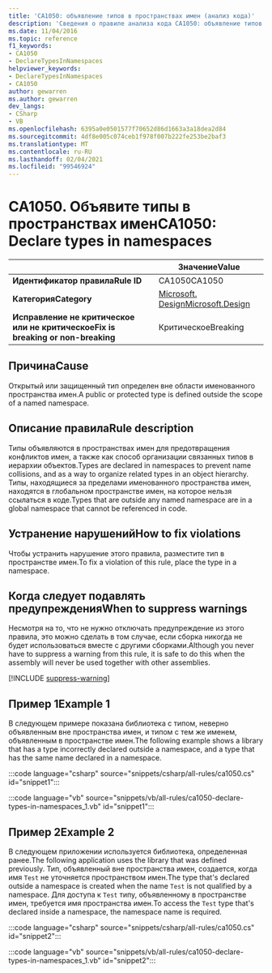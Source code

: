 ```yaml
---
title: 'CA1050: объявление типов в пространствах имен (анализ кода)'
description: 'Сведения о правиле анализа кода CA1050: объявление типов в пространствах имен'
ms.date: 11/04/2016
ms.topic: reference
f1_keywords:
- CA1050
- DeclareTypesInNamespaces
helpviewer_keywords:
- DeclareTypesInNamespaces
- CA1050
author: gewarren
ms.author: gewarren
dev_langs:
- CSharp
- VB
ms.openlocfilehash: 6395a0e0501577f70652d86d1663a3a18dea2d84
ms.sourcegitcommit: 4df8e005c074ceb1f978f007b222fe253be2baf3
ms.translationtype: MT
ms.contentlocale: ru-RU
ms.lasthandoff: 02/04/2021
ms.locfileid: "99546924"
---
```

# <a name="ca1050-declare-types-in-namespaces"></a><span data-ttu-id="50e67-103">CA1050. Объявите типы в пространствах имен</span><span class="sxs-lookup"><span data-stu-id="50e67-103">CA1050: Declare types in namespaces</span></span>

| | <span data-ttu-id="50e67-104">Значение</span><span class="sxs-lookup"><span data-stu-id="50e67-104">Value</span></span> |
|-|-|
| <span data-ttu-id="50e67-105">**Идентификатор правила**</span><span class="sxs-lookup"><span data-stu-id="50e67-105">**Rule ID**</span></span> |<span data-ttu-id="50e67-106">CA1050</span><span class="sxs-lookup"><span data-stu-id="50e67-106">CA1050</span></span>|
| <span data-ttu-id="50e67-107">**Категория**</span><span class="sxs-lookup"><span data-stu-id="50e67-107">**Category**</span></span> |[<span data-ttu-id="50e67-108">Microsoft. Design</span><span class="sxs-lookup"><span data-stu-id="50e67-108">Microsoft.Design</span></span>](design-warnings.md)|
| <span data-ttu-id="50e67-109">**Исправление не критическое или не критическое**</span><span class="sxs-lookup"><span data-stu-id="50e67-109">**Fix is breaking or non-breaking**</span></span> |<span data-ttu-id="50e67-110">Критическое</span><span class="sxs-lookup"><span data-stu-id="50e67-110">Breaking</span></span>|

## <a name="cause"></a><span data-ttu-id="50e67-111">Причина</span><span class="sxs-lookup"><span data-stu-id="50e67-111">Cause</span></span>

<span data-ttu-id="50e67-112">Открытый или защищенный тип определен вне области именованного пространства имен.</span><span class="sxs-lookup"><span data-stu-id="50e67-112">A public or protected type is defined outside the scope of a named namespace.</span></span>

## <a name="rule-description"></a><span data-ttu-id="50e67-113">Описание правила</span><span class="sxs-lookup"><span data-stu-id="50e67-113">Rule description</span></span>

<span data-ttu-id="50e67-114">Типы объявляются в пространствах имен для предотвращения конфликтов имен, а также как способ организации связанных типов в иерархии объектов.</span><span class="sxs-lookup"><span data-stu-id="50e67-114">Types are declared in namespaces to prevent name collisions, and as a way to organize related types in an object hierarchy.</span></span> <span data-ttu-id="50e67-115">Типы, находящиеся за пределами именованного пространства имен, находятся в глобальном пространстве имен, на которое нельзя ссылаться в коде.</span><span class="sxs-lookup"><span data-stu-id="50e67-115">Types that are outside any named namespace are in a global namespace that cannot be referenced in code.</span></span>

## <a name="how-to-fix-violations"></a><span data-ttu-id="50e67-116">Устранение нарушений</span><span class="sxs-lookup"><span data-stu-id="50e67-116">How to fix violations</span></span>

<span data-ttu-id="50e67-117">Чтобы устранить нарушение этого правила, разместите тип в пространстве имен.</span><span class="sxs-lookup"><span data-stu-id="50e67-117">To fix a violation of this rule, place the type in a namespace.</span></span>

## <a name="when-to-suppress-warnings"></a><span data-ttu-id="50e67-118">Когда следует подавлять предупреждения</span><span class="sxs-lookup"><span data-stu-id="50e67-118">When to suppress warnings</span></span>

<span data-ttu-id="50e67-119">Несмотря на то, что не нужно отключать предупреждение из этого правила, это можно сделать в том случае, если сборка никогда не будет использоваться вместе с другими сборками.</span><span class="sxs-lookup"><span data-stu-id="50e67-119">Although you never have to suppress a warning from this rule, it is safe to do this when the assembly will never be used together with other assemblies.</span></span>

[!INCLUDE [suppress-warning](../../../../includes/code-analysis/suppress-warning.md)]

## <a name="example-1"></a><span data-ttu-id="50e67-120">Пример 1</span><span class="sxs-lookup"><span data-stu-id="50e67-120">Example 1</span></span>

<span data-ttu-id="50e67-121">В следующем примере показана библиотека с типом, неверно объявленным вне пространства имен, и типом с тем же именем, объявленным в пространстве имен.</span><span class="sxs-lookup"><span data-stu-id="50e67-121">The following example shows a library that has a type incorrectly declared outside a namespace, and a type that has the same name declared in a namespace.</span></span>

:::code language="csharp" source="snippets/csharp/all-rules/ca1050.cs" id="snippet1":::

:::code language="vb" source="snippets/vb/all-rules/ca1050-declare-types-in-namespaces_1.vb" id="snippet1":::

## <a name="example-2"></a><span data-ttu-id="50e67-122">Пример 2</span><span class="sxs-lookup"><span data-stu-id="50e67-122">Example 2</span></span>

<span data-ttu-id="50e67-123">В следующем приложении используется библиотека, определенная ранее.</span><span class="sxs-lookup"><span data-stu-id="50e67-123">The following application uses the library that was defined previously.</span></span> <span data-ttu-id="50e67-124">Тип, объявленный вне пространства имен, создается, когда имя `Test` не уточняется пространством имен.</span><span class="sxs-lookup"><span data-stu-id="50e67-124">The type that's declared outside a namespace is created when the name `Test` is not qualified by a namespace.</span></span> <span data-ttu-id="50e67-125">Для доступа к `Test` типу, объявленному в пространстве имен, требуется имя пространства имен.</span><span class="sxs-lookup"><span data-stu-id="50e67-125">To access the `Test` type that's declared inside a namespace, the namespace name is required.</span></span>

:::code language="csharp" source="snippets/csharp/all-rules/ca1050.cs" id="snippet2":::

:::code language="vb" source="snippets/vb/all-rules/ca1050-declare-types-in-namespaces_1.vb" id="snippet2":::
